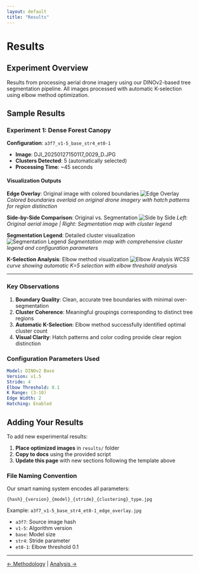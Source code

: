 ```yaml
---
layout: default
title: "Results"
---
```


# Results

## Experiment Overview

Results from processing aerial drone imagery using our DINOv2-based tree segmentation pipeline. All images processed with automatic K-selection using elbow method optimization.

## Sample Results

### Experiment 1: Dense Forest Canopy

**Configuration**: `a3f7_v1-5_base_str4_et0-1`
- **Image**: DJI_20250127150117_0029_D.JPG
- **Clusters Detected**: 5 (automatically selected)
- **Processing Time**: ~45 seconds

#### Visualization Outputs

**Edge Overlay**: Original image with colored boundaries
![Edge Overlay](assets/images/a3f7_v1-5_base_str4_et0-1_edge_overlay.jpg)
*Colored boundaries overlaid on original drone imagery with hatch patterns for region distinction*

**Side-by-Side Comparison**: Original vs. Segmentation
![Side by Side](assets/images/a3f7_v1-5_base_str4_et0-1_side_by_side.jpg)
*Left: Original aerial image | Right: Segmentation map with cluster legend*

**Segmentation Legend**: Detailed cluster visualization
![Segmentation Legend](assets/images/a3f7_v1-5_base_str4_et0-1_segmentation_legend.jpg)
*Segmentation map with comprehensive cluster legend and configuration parameters*

**K-Selection Analysis**: Elbow method visualization
![Elbow Analysis](assets/images/a3f7_v1-5_base_str4_et0-1_elbow_analysis.jpg)
*WCSS curve showing automatic K=5 selection with elbow threshold analysis*

---

### Key Observations

1. **Boundary Quality**: Clean, accurate tree boundaries with minimal over-segmentation
2. **Cluster Coherence**: Meaningful groupings corresponding to distinct tree regions
3. **Automatic K-Selection**: Elbow method successfully identified optimal cluster count
4. **Visual Clarity**: Hatch patterns and color coding provide clear region distinction

### Configuration Parameters Used

```yaml
Model: DINOv2 Base
Version: v1.5
Stride: 4
Elbow Threshold: 0.1
K Range: (3-10)
Edge Width: 2
Hatching: Enabled
```

## Adding Your Results

To add new experimental results:

1. **Place optimized images** in `results/` folder
2. **Copy to docs** using the provided script
3. **Update this page** with new sections following the template above

### File Naming Convention

Our smart naming system encodes all parameters:
```
{hash}_{version}_{model}_{stride}_{clustering}_type.jpg
```

Example: `a3f7_v1-5_base_str4_et0-1_edge_overlay.jpg`
- `a3f7`: Source image hash
- `v1-5`: Algorithm version  
- `base`: Model size
- `str4`: Stride parameter
- `et0-1`: Elbow threshold 0.1

---

[← Methodology](methodology.html) | [Analysis →](analysis.html)